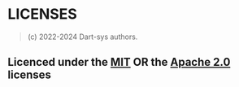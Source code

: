 # LICENSES

> (c) 2022-2024 Dart-sys authors.

## Licenced under the [MIT](/LICENSE-MIT.md) **OR** the [Apache 2.0](/LICENSE-APACHE-2.0.md) licenses
